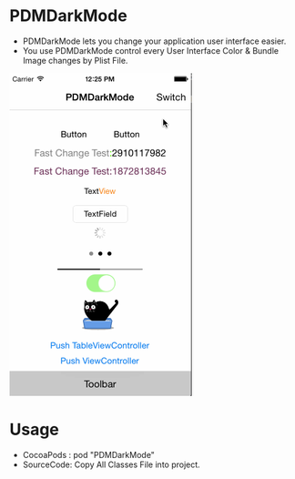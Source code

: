 PDMDarkMode
===
* PDMDarkMode lets you change your application user interface easier.
* You use PDMDarkMode control every User Interface Color & Bundle Image changes by Plist File.

![DemoVideo](https://raw.githubusercontent.com/duowan/PDMDarkMode/master/DemoVideo/DemoVideo.gif)

Usage
===
* CocoaPods : pod "PDMDarkMode"
* SourceCode: Copy All Classes File into project.
